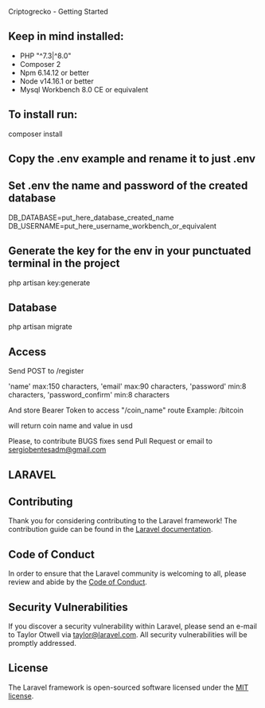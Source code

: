 Criptogrecko - Getting Started

## Keep in mind installed:
- PHP "^7.3|^8.0"
- Composer 2
- Npm 6.14.12 or better
- Node v14.16.1 or better
- Mysql Workbench 8.0 CE or equivalent

## To install run:

composer install

## Copy the .env example and rename it to just .env

## Set .env the name and password of the created database

DB_DATABASE=put_here_database_created_name
DB_USERNAME=put_here_username_workbench_or_equivalent

## Generate the key for the env in your punctuated terminal in the project

php artisan key:generate

## Database

php artisan migrate

## Access

Send POST to /register

'name' max:150 characters,
'email' max:90 characters,
'password' min:8 characters,
'password_confirm' min:8 characters

And store Bearer Token to access "/coin_name" route
Example: /bitcoin

will return coin name and value in usd

Please, to contribute BUGS fixes send Pull Request or email to sergiobentesadm@gmail.com

## LARAVEL

## Contributing

Thank you for considering contributing to the Laravel framework! The contribution guide can be found in the [Laravel documentation](https://laravel.com/docs/contributions).

## Code of Conduct

In order to ensure that the Laravel community is welcoming to all, please review and abide by the [Code of Conduct](https://laravel.com/docs/contributions#code-of-conduct).

## Security Vulnerabilities

If you discover a security vulnerability within Laravel, please send an e-mail to Taylor Otwell via [taylor@laravel.com](mailto:taylor@laravel.com). All security vulnerabilities will be promptly addressed.

## License

The Laravel framework is open-sourced software licensed under the [MIT license](https://opensource.org/licenses/MIT).
